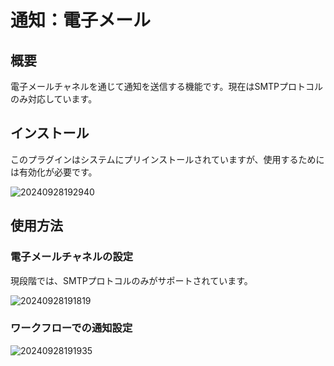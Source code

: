 # 通知：電子メール

<PluginInfo name="notification-email"></PluginInfo>

## 概要

電子メールチャネルを通じて通知を送信する機能です。現在はSMTPプロトコルのみ対応しています。

## インストール

このプラグインはシステムにプリインストールされていますが、使用するためには有効化が必要です。

![20240928192940](https://static-docs.nocobase.com/20240928192940.png)

## 使用方法

### 電子メールチャネルの設定

現段階では、SMTPプロトコルのみがサポートされています。

![20240928191819](https://static-docs.nocobase.com/20240928191819.png)

### ワークフローでの通知設定

![20240928191935](https://static-docs.nocobase.com/20240928191935.png)
